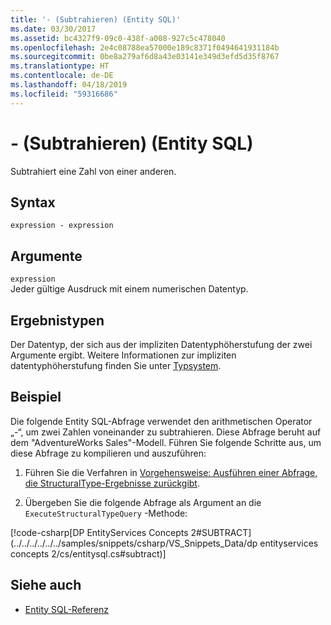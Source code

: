```yaml
---
title: '- (Subtrahieren) (Entity SQL)'
ms.date: 03/30/2017
ms.assetid: bc4327f9-09c0-438f-a008-927c5c478040
ms.openlocfilehash: 2e4c08788ea57000e189c8371f0494641931184b
ms.sourcegitcommit: 0be8a279af6d8a43e03141e349d3efd5d35f8767
ms.translationtype: HT
ms.contentlocale: de-DE
ms.lasthandoff: 04/18/2019
ms.locfileid: "59316686"
---
```

# <a name="--subtract-entity-sql"></a>- (Subtrahieren) (Entity SQL)
Subtrahiert eine Zahl von einer anderen.  
  
## <a name="syntax"></a>Syntax  
  
```  
expression - expression  
```  
  
## <a name="arguments"></a>Argumente  
 `expression`  
 Jeder gültige Ausdruck mit einem numerischen Datentyp.  
  
## <a name="result-types"></a>Ergebnistypen  
 Der Datentyp, der sich aus der impliziten Datentyphöherstufung der zwei Argumente ergibt. Weitere Informationen zur impliziten datentyphöherstufung finden Sie unter [Typsystem](../../../../../../docs/framework/data/adonet/ef/language-reference/type-system-entity-sql.md).  
  
## <a name="example"></a>Beispiel  
 Die folgende Entity SQL-Abfrage verwendet den arithmetischen Operator „-“, um zwei Zahlen voneinander zu subtrahieren. Diese Abfrage beruht auf dem "AdventureWorks Sales"-Modell. Führen Sie folgende Schritte aus, um diese Abfrage zu kompilieren und auszuführen:  
  
1. Führen Sie die Verfahren in [Vorgehensweise: Ausführen einer Abfrage, die StructuralType-Ergebnisse zurückgibt](../../../../../../docs/framework/data/adonet/ef/how-to-execute-a-query-that-returns-structuraltype-results.md).  
  
2. Übergeben Sie die folgende Abfrage als Argument an die `ExecuteStructuralTypeQuery` -Methode:  
  
 [!code-csharp[DP EntityServices Concepts 2#SUBTRACT](../../../../../../samples/snippets/csharp/VS_Snippets_Data/dp entityservices concepts 2/cs/entitysql.cs#subtract)]  
  
## <a name="see-also"></a>Siehe auch

- [Entity SQL-Referenz](../../../../../../docs/framework/data/adonet/ef/language-reference/entity-sql-reference.md)
